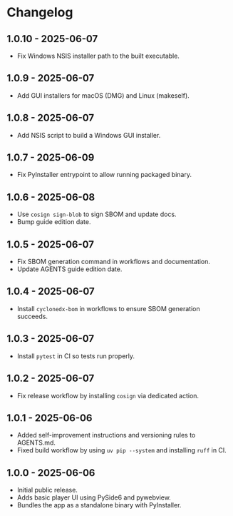 # Changelog

## 1.0.10 - 2025-06-07

- Fix Windows NSIS installer path to the built executable.

## 1.0.9 - 2025-06-07

- Add GUI installers for macOS (DMG) and Linux (makeself).

## 1.0.8 - 2025-06-07

- Add NSIS script to build a Windows GUI installer.

## 1.0.7 - 2025-06-09

- Fix PyInstaller entrypoint to allow running packaged binary.

## 1.0.6 - 2025-06-08

- Use `cosign sign-blob` to sign SBOM and update docs.
- Bump guide edition date.

## 1.0.5 - 2025-06-07

- Fix SBOM generation command in workflows and documentation.
- Update AGENTS guide edition date.

## 1.0.4 - 2025-06-07

- Install `cyclonedx-bom` in workflows to ensure SBOM generation succeeds.

## 1.0.3 - 2025-06-07

- Install `pytest` in CI so tests run properly.

## 1.0.2 - 2025-06-07

- Fix release workflow by installing `cosign` via dedicated action.

## 1.0.1 - 2025-06-06

- Added self-improvement instructions and versioning rules to AGENTS.md.
- Fixed build workflow by using `uv pip --system` and installing `ruff` in CI.



## 1.0.0 - 2025-06-06


- Initial public release.
- Adds basic player UI using PySide6 and pywebview.
- Bundles the app as a standalone binary with PyInstaller.
